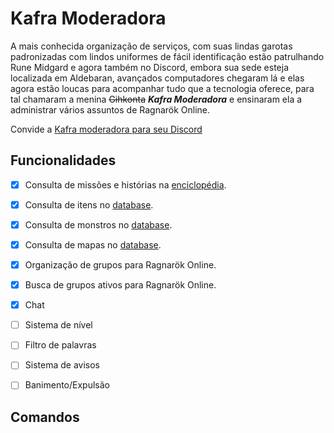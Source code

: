 # Kafra Moderadora


A mais conhecida organização de serviços, com suas lindas garotas padronizadas com lindos uniformes de fácil identificação estão patrulhando Rune Midgard e agora também no Discord, embora sua sede esteja localizada em Aldebaran, avançados computadores chegaram lá e elas agora estão loucas para acompanhar tudo que a tecnologia oferece, para tal chamaram a menina ~~Gihkonta~~ ***Kafra Moderadora*** e ensinaram ela a administrar vários assuntos de Ragnarök Online.

Convide a [Kafra moderadora para seu Discord](https://discordapp.com/oauth2/authorize?client_id=415645321071427615&scope=bot&permissions=2146958591)



## Funcionalidades
- [x] Consulta de missões e histórias na [enciclopédia](https://bropedia.net).
- [x] Consulta de itens no [database](https://pt.ragnaplace.com/bRO/item-categories).
- [x] Consulta de monstros no [database](https://pt.ragnaplace.com/bRO/mob-categories).
- [x] Consulta de mapas no [database](https://pt.ragnaplace.com/bRO/mob-categories).
- [x] Organização de grupos para Ragnarök Online.
- [x] Busca de grupos ativos para Ragnarök Online.
- [x] Chat
- [ ] Sistema de nível
- [ ] Filtro de palavras
- [ ] Sistema de avisos
- [ ] Banimento/Expulsão




## Comandos
